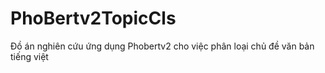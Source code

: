 # PhoBertv2TopicCls
Đồ án nghiên cứu ứng dụng Phobertv2 cho việc phân loại chủ đề văn bản tiếng việt

